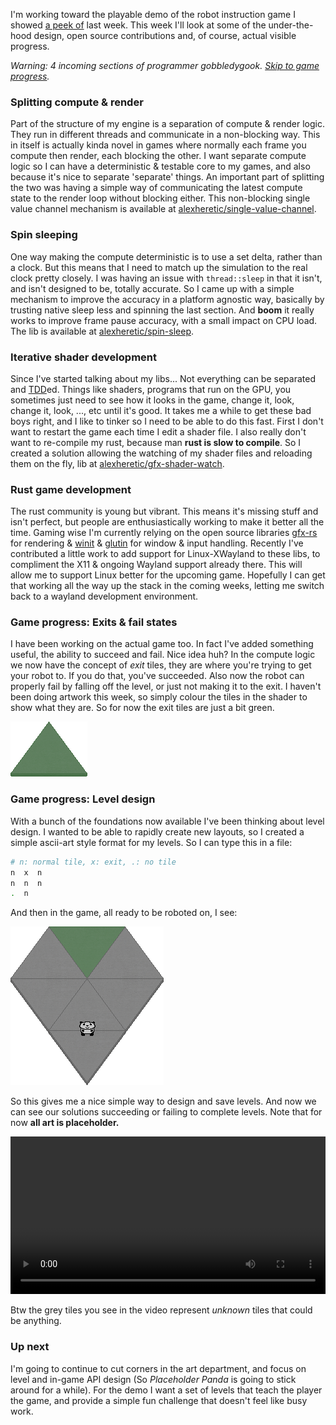 I'm working toward the playable demo of the robot instruction game I showed [a peek of](/2017/07/07/teaching-robots.html) last week. This week I'll look at some of the under-the-hood design, open source contributions and, of course, actual visible progress.

*Warning: 4 incoming sections of programmer gobbledygook. [Skip to game progress](#game-progress-exits--fail-states).*

### Splitting compute & render
Part of the structure of my engine is a separation of compute & render logic. They run in different threads and communicate in a non-blocking way. This in itself is actually kinda novel in games where normally each frame you compute then render, each blocking the other. I want separate compute logic so I can have a deterministic & testable core to my games, and also because it's nice to separate 'separate' things. An important part of splitting the two was having a simple way of communicating the latest compute state to the render loop without blocking either. This non-blocking single value channel mechanism is available at [alexheretic/single-value-channel](https://github.com/alexheretic/single-value-channel).

### Spin sleeping
One way making the compute deterministic is to use a set delta, rather than a clock. But this means that I need to match up the simulation to the real clock pretty closely. I was having an issue with `thread::sleep` in that it isn't, and isn't designed to be, totally accurate. So I came up with a simple mechanism to improve the accuracy in a platform agnostic way, basically by trusting native sleep less and spinning the last section. And **boom** it really works to improve frame pause accuracy, with a small impact on CPU load. The lib is available at [alexheretic/spin-sleep](https://github.com/alexheretic/spin-sleep).

### Iterative shader development
Since I've started talking about my libs... Not everything can be separated and [TDD](https://en.wikipedia.org/wiki/Test-driven_development)ed. Things like shaders, programs that run on the GPU, you sometimes just need to see how it looks in the game, change it, look, change it, look, ..., etc until it's good. It takes me a while to get these bad boys right, and I like to tinker so I need to be able to do this fast. First I don't want to restart the game each time I edit a shader file. I also really don't want to re-compile my rust, because man **rust is slow to compile**. So I created a solution allowing the watching of my shader files and reloading them on the fly, lib at [alexheretic/gfx-shader-watch](https://github.com/alexheretic/gfx-shader-watch).

### Rust game development
The rust community is young but vibrant. This means it's missing stuff and isn't perfect, but people are enthusiastically working to make it better all the time. Gaming wise I'm currently relying on the open source libraries [gfx-rs](https://github.com/gfx-rs/gfx) for rendering & [winit](https://github.com/tomaka/winit) & [glutin](https://github.com/tomaka/glutin) for window & input handling.
Recently I've contributed a little work to add support for Linux-XWayland to these libs, to compliment the X11 & ongoing Wayland support already there. This will allow me to support Linux better for the upcoming game. Hopefully I can get that working all the way up the stack in the coming weeks, letting me switch back to a wayland development environment.

### Game progress: Exits & fail states
I have been working on the actual game too. In fact I've added something useful, the ability to succeed and fail. Nice idea huh? In the compute logic we now have the concept of *exit* tiles, they are where you're trying to get your robot to. If you do that, you've succeeded. Also now the robot can properly fail by falling off the level, or just not making it to the exit. I haven't been doing artwork this week, so simply colour the tiles in the shader to show what they are. So for now the exit tiles are just a bit green.

![](/assets/2017-07-14/exit-tile.png "Placeholder look of the exit tile")

### Game progress: Level design
With a bunch of the foundations now available I've been thinking about level design. I wanted to be able to rapidly create new layouts, so I created a simple ascii-art style format for my levels. So I can type this in a file:
```bash
# n: normal tile, x: exit, .: no tile
n  x  n
n  n  n
.  n
```
And then in the game, all ready to be roboted on, I see:

![](/assets/2017-07-14/level-screen.png "Configurable levels from ascii art")

So this gives me a nice simple way to design and save levels. And now we can see our solutions succeeding or failing to complete levels. Note that for now **all art is placeholder.**

<video controls style="width: 100%">
  <source src="/assets/2017-07-14/win-and-lose.webm" type="video/webm"/>
  <source src="/assets/2017-07-14/win-and-lose.mp4" type="video/mp4"/>
</video>

Btw the grey tiles you see in the video represent *unknown* tiles that could be anything.

### Up next
I'm going to continue to cut corners in the art department, and focus on level and in-game API design (So *Placeholder Panda* is going to stick around for a while). For the demo I want a set of levels that teach the player the game, and provide a simple fun challenge that doesn't feel like busy work.
